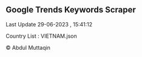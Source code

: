 

## Google Trends Keywords Scraper 
 
Last Update 29-06-2023 , 15:41:12

Country List :
VIETNAM.json



© Abdul Muttaqin 
